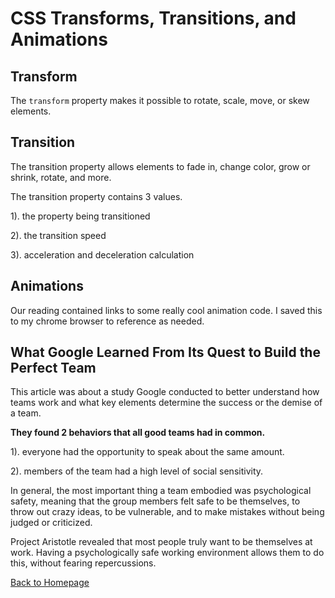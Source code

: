 # CSS Transforms, Transitions, and Animations

## Transform

The `transform` property makes it possible to rotate, scale, move, or skew elements.  

## Transition

The transition property allows elements to fade in, change color, grow or shrink, rotate, and more. 

The transition property contains 3 values. 

1). the property being transitioned

2). the transition speed 

3). acceleration and deceleration calculation

## Animations

Our reading contained links to some really cool animation code. I  saved this to my chrome browser to reference as needed. 

## What Google Learned From Its Quest to Build the Perfect Team

This article was about a study Google conducted to better understand how teams work and what key elements determine the success or the demise of a team. 

**They found 2 behaviors that all good teams had in common.**

1). everyone had the opportunity to speak about the same amount. 

2). members of the team had a high level of social sensitivity. 

In general, the most important thing a team embodied was psychological safety, meaning that the group members felt safe to be themselves, to throw out crazy ideas, to be vulnerable, and to make mistakes without being judged or criticized. 

Project Aristotle revealed that most people truly want to be themselves at work. Having a psychologically safe working environment allows them to do this, without fearing repercussions.

[Back to Homepage](README.md)